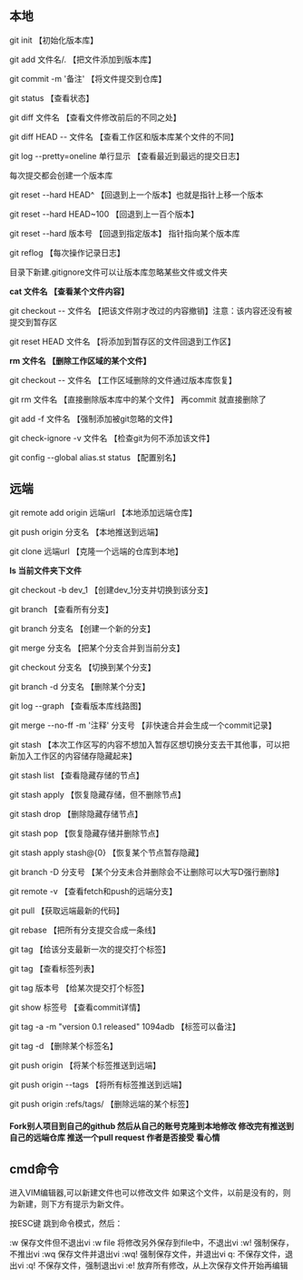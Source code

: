

## 本地

git init 【初始化版本库】

git add 文件名/.    【把文件添加到版本库】

git commit -m '备注'  【将文件提交到仓库】

git status 【查看状态】

git diff 文件名 【查看文件修改前后的不同之处】

git diff HEAD -- 文件名 【查看工作区和版本库某个文件的不同】

git log  --pretty=oneline 单行显示 【查看最近到最远的提交日志】

每次提交都会创建一个版本库

git reset --hard HEAD^ 【回退到上一个版本】也就是指针上移一个版本

git reset --hard HEAD~100 【回退到上一百个版本】

git reset --hard 版本号 【回退到指定版本】 指针指向某个版本库

git reflog 【每次操作记录日志】

目录下新建.gitignore文件可以让版本库忽略某些文件或文件夹

**cat 文件名 【查看某个文件内容】**

git checkout -- 文件名 【把该文件刚才改过的内容撤销】注意：该内容还没有被提交到暂存区

git reset HEAD 文件名 【将添加到暂存区的文件回退到工作区】

**rm 文件名 【删除工作区域的某个文件】**

git checkout -- 文件名 【工作区域删除的文件通过版本库恢复】

git rm 文件名 【直接删除版本库中的某个文件】 再commit 就直接删除了

git add -f 文件名 【强制添加被git忽略的文件】

git check-ignore -v 文件名 【检查git为何不添加该文件】

git config --global alias.st status 【配置别名】

## 远端

git remote add origin 远端url 【本地添加远端仓库】

git push origin 分支名 【本地推送到远端】

git clone 远端url 【克隆一个远端的仓库到本地】

**ls 当前文件夹下文件**

git checkout -b dev_1 【创建dev_1分支并切换到该分支】

git branch 【查看所有分支】

git branch 分支名 【创建一个新的分支】

git merge 分支名 【把某个分支合并到当前分支】

git checkout 分支名 【切换到某个分支】

git branch -d 分支名 【删除某个分支】

git log --graph 【查看版本库线路图】

git merge --no-ff -m '注释' 分支号 【非快速合并会生成一个commit记录】

git stash 【本次工作区写的内容不想加入暂存区想切换分支去干其他事，可以把新加入工作区的内容储存隐藏起来】

git stash list 【查看隐藏存储的节点】

git stash apply 【恢复隐藏存储，但不删除节点】

git stash drop 【删除隐藏存储节点】

git stash pop 【恢复隐藏存储并删除节点】

git stash apply stash@{0} 【恢复某个节点暂存隐藏】

git branch -D 分支号 【某个分支未合并删除会不让删除可以大写D强行删除】

git remote -v 【查看fetch和push的远端分支】

git pull 【获取远端最新的代码】

git rebase 【把所有分支提交合成一条线】

git tag <tagname> 【给该分支最新一次的提交打个标签】

git tag 【查看标签列表】

git tag <tagname> 版本号 【给某次提交打个标签】

git show 标签号 【查看commit详情】

git tag -a <tagname> -m "version 0.1 released" 1094adb  【标签可以备注】

git tag -d <tagname> 【删除某个标签名】

git push origin <tagname> 【将某个标签推送到远端】

git push origin --tags 【将所有标签推送到远端】

git push origin :refs/tags/<tagname> 【删除远端的某个标签】


#### Fork别人项目到自己的github 然后从自己的账号克隆到本地修改 修改完有推送到自己的远端仓库 推送一个pull request 作者是否接受 看心情



## cmd命令

进入VIM编辑器,可以新建文件也可以修改文件
如果这个文件，以前是没有的，则为新建，则下方有提示为新文件。

按ESC键 跳到命令模式，然后：

:w 保存文件但不退出vi 
:w file 将修改另外保存到file中，不退出vi 
:w! 强制保存，不推出vi 
:wq 保存文件并退出vi 
:wq! 强制保存文件，并退出vi 
q: 不保存文件，退出vi 
:q! 不保存文件，强制退出vi 
:e! 放弃所有修改，从上次保存文件开始再编辑